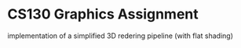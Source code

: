 # CS130 Graphics Assignment

implementation of a simplified 3D redering pipeline (with flat shading)
